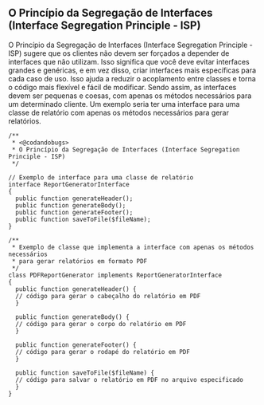 ## O Princípio da Segregação de Interfaces (Interface Segregation Principle - ISP)

O Princípio da Segregação de Interfaces (Interface Segregation Principle - ISP) sugere que os clientes não devem ser forçados a depender de interfaces que não utilizam. 
Isso significa que você deve evitar interfaces grandes e genéricas, e em vez disso, criar interfaces mais específicas para cada caso de uso. 
Isso ajuda a reduzir o acoplamento entre classes e torna o código mais flexível e fácil de modificar. 
Sendo assim, as interfaces devem ser pequenas e coesas, com apenas os métodos necessários para um determinado cliente. 
Um exemplo seria ter uma interface para uma classe de relatório com apenas os métodos necessários para gerar relatórios.

```
/**
 * <@codandobugs>
 * O Princípio da Segregação de Interfaces (Interface Segregation Principle - ISP)
 */

// Exemplo de interface para uma classe de relatório
interface ReportGeneratorInterface 
{
  public function generateHeader();
  public function generateBody();
  public function generateFooter();
  public function saveToFile($fileName);
}

/**
 * Exemplo de classe que implementa a interface com apenas os métodos necessários 
 * para gerar relatórios em formato PDF
 */
class PDFReportGenerator implements ReportGeneratorInterface 
{
  public function generateHeader() {
  // código para gerar o cabeçalho do relatório em PDF
  }

  public function generateBody() {
  // código para gerar o corpo do relatório em PDF
  }

  public function generateFooter() {
  // código para gerar o rodapé do relatório em PDF
  }

  public function saveToFile($fileName) {
  // código para salvar o relatório em PDF no arquivo especificado
  }
}
```
